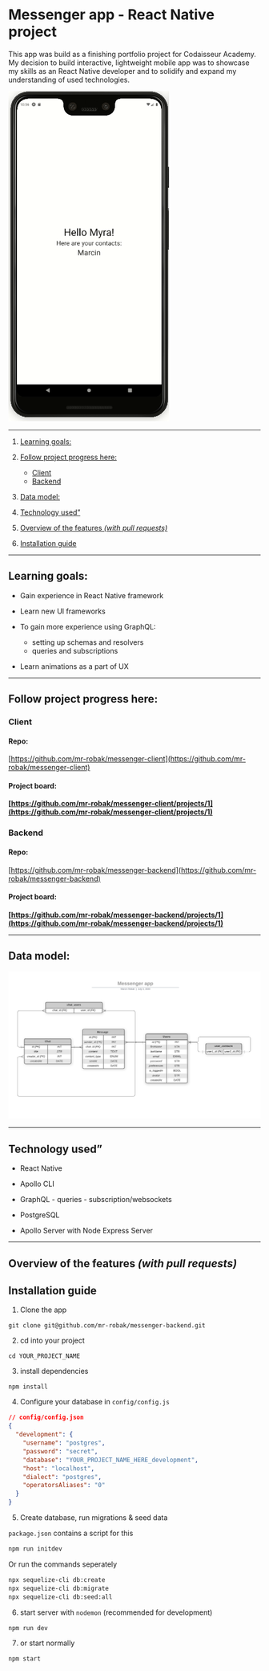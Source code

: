 # Messenger app - React Native project

This app was build as a finishing portfolio project for Codaisseur Academy. My decision to build interactive, lightweight mobile app was to showcase my skills as an React Native developer and to solidify and expand my understanding of used technologies.

![](./readme-assets/screen-capture.gif)

---

1. [Learning goals:](#learning-goals-)
2. [Follow project progress here:](#follow-project-progress-here-)

   - [Client](#client)
   - [Backend](#backend)

3. [Data model:](#data-model-)
4. [Technology used”](#technology-used-)
5. [Overview of the features _(with pull requests)_](#overview-of-the-features---with-pull-requests--)

6. [Installation guide](#installation-guide)

---

## Learning goals:

- Gain experience in React Native framework
- Learn new UI frameworks
- To gain more experience using GraphQL:

  - setting up schemas and resolvers
  - queries and subscriptions

- Learn animations as a part of UX

---

## Follow project progress here:

### Client

#### Repo:

[https://github.com/mr-robak/messenger-client](https://github.com/mr-robak/messenger-client)

#### Project board:

**[https://github.com/mr-robak/messenger-client/projects/1](https://github.com/mr-robak/messenger-client/projects/1)**

### Backend

#### Repo:

[https://github.com/mr-robak/messenger-backend](https://github.com/mr-robak/messenger-backend)

#### Project board:

**[https://github.com/mr-robak/messenger-backend/projects/1](https://github.com/mr-robak/messenger-backend/projects/1)**

---

## Data model:

![](./readme-assets/data-wireframe.png)

---

## Technology used”

- React Native
- Apollo CLI
- GraphQL - queries - subscription/websockets

- PostgreSQL
- Apollo Server with Node Express Server

---

## Overview of the features _(with pull requests)_

## Installation guide

1. Clone the app

```
git clone git@github.com/mr-robak/messenger-backend.git
```

2. cd into your project

```
cd YOUR_PROJECT_NAME
```

3. install dependencies

```
npm install
```

4. Configure your database in `config/config.js`

```json
// config/config.json
{
  "development": {
    "username": "postgres",
    "password": "secret",
    "database": "YOUR_PROJECT_NAME_HERE_development",
    "host": "localhost",
    "dialect": "postgres",
    "operatorsAliases": "0"
  }
}
```

5. Create database, run migrations & seed data

`package.json` contains a script for this

```bash
npm run initdev
```

Or run the commands seperately

```bash
npx sequelize-cli db:create
npx sequelize-cli db:migrate
npx sequelize-cli db:seed:all
```

6. start server with `nodemon` (recommended for development)

```
npm run dev
```

7. or start normally

```
npm start
```
